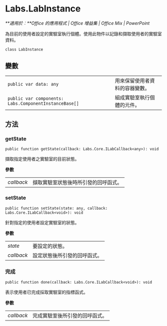 
# <a name="labs.labinstance"></a>Labs.LabInstance

 _**適用於︰**Office 的應用程式 | Office 增益集 | Office Mix | PowerPoint_

為目前的使用者設定的實驗室執行個體。使用此物件以記錄和擷取使用者的實驗室資料。

```
class LabInstance
```


## <a name="variables"></a>變數


|||
|:-----|:-----|
| `public var data: any`|用來保留使用者資料的容器變數。|
| `public var components: Labs.ComponentInstanceBase[]`|組成實驗室執行個體的元件。|

## <a name="methods"></a>方法




### <a name="getstate"></a>getState

 `public function getState(callback: Labs.Core.ILabCallback<any>): void`

擷取指定使用者之實驗室的目前狀態。

 **參數**


|||
|:-----|:-----|
| _callback_|擷取實驗室狀態後時所引發的回呼函式。|

### <a name="setstate"></a>setState

 `public function setState(state: any, callback: Labs.Core.ILabCallback<void>): void`

針對指定的使用者設定實驗室的狀態。

 **參數**


|||
|:-----|:-----|
| _state_|要設定的狀態。|
| _callback_|設定狀態後所引發的回呼函式。|

### <a name="done"></a>完成

 `public function done(callback: Labs.Core.ILabCallback<void>): void`

表示使用者已完成採取實驗室的指標函式。

 **參數**


|||
|:-----|:-----|
| _callback_|完成實驗室後所引發的回呼函式。|
